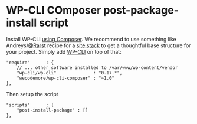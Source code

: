 # WP-CLI COmposer post-package-install script

Install WP-CLI [using Composer](https://github.com/wp-cli/wp-cli/wiki/Alternative-Install-Methods).
We recommend to use something like Andreys/[@Rarst](https://twitter.com/Rarst) recipe for a
[site stack](http://composer.rarst.net/recipe/site-stack) to get a thoughtful base structure for
your project. Simply add [WP-CLI](wp-cli.org) on top of that:


	"require"      : {
		// ... other software installed to /var/www/wp-content/vendor
		"wp-cli/wp-cli"              : "0.17.*",
        "wecodemore/wp-cli-composer" : "~1.0"
	},

Then setup the script

	"scripts"      : {
		"post-install-package" : []
	},
